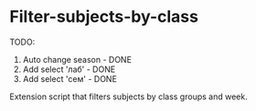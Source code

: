 # Filter-subjects-by-class

TODO:
  1. Auto change season - DONE
  2. Add select 'лаб' - DONE
  3. Add select 'сем' - DONE

Extension script that filters subjects by class groups and week.
